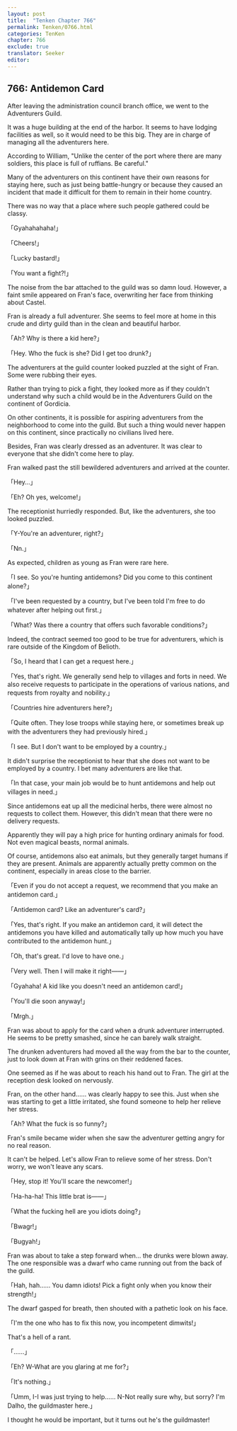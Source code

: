 ```yaml
---
layout: post
title:  "Tenken Chapter 766"
permalink: Tenken/0766.html
categories: TenKen
chapter: 766
exclude: true
translator: Seeker
editor: 
---
```

<h2 id="ch766">766: Antidemon Card</h2>
<p>After leaving the administration council branch office, we went to the Adventurers Guild.</p>

<p>It was a huge building at the end of the harbor. It seems to have lodging facilities as well, so it would need to be this big. They are in charge of managing all the adventurers here.</p>

<p>According to William, "Unlike the center of the port where there are many soldiers, this place is full of ruffians. Be careful."</p>

<p>Many of the adventurers on this continent have their own reasons for staying here, such as just being battle-hungry or because they caused an incident that made it difficult for them to remain in their home country.</p>

<p>There was no way that a place where such people gathered could be classy.</p>

<p>「Gyahahahaha!」</p>
<p>「Cheers!」</p>
<p>「Lucky bastard!」</p>
<p>「You want a fight?!」</p>

<p>The noise from the bar attached to the guild was so damn loud. However, a faint smile appeared on Fran's face, overwriting her face from thinking about Castel.</p>

<p>Fran is already a full adventurer. She seems to feel more at home in this crude and dirty guild than in the clean and beautiful harbor.</p>

<p>「Ah? Why is there a kid here?」</p>
<p>「Hey. Who the fuck is she? Did I get too drunk?」</p>

<p>The adventurers at the guild counter looked puzzled at the sight of Fran. Some were rubbing their eyes.</p>

<p>Rather than trying to pick a fight, they looked more as if they couldn't understand why such a child would be in the Adventurers Guild on the continent of Gordicia.</p>

<p>On other continents, it is possible for aspiring adventurers from the neighborhood to come into the guild. But such a thing would never happen on this continent, since practically no civilians lived here.</p>

<p>Besides, Fran was clearly dressed as an adventurer. It was clear to everyone that she didn't come here to play.</p>

<p>Fran walked past the still bewildered adventurers and arrived at the counter.</p>

<p>「Hey…」</p>
<p>「Eh? Oh yes, welcome!」</p>

<p>The receptionist hurriedly responded. But, like the adventurers, she too looked puzzled.</p>

<p>「Y-You're an adventurer, right?」</p>
<p>「Nn.」</p>

<p>As expected, children as young as Fran were rare here.</p>

<p>「I see. So you're hunting antidemons? Did you come to this continent alone?」</p>
<p>「I've been requested by a country, but I've been told I'm free to do whatever after helping out first.」</p>
<p>「What? Was there a country that offers such favorable conditions?」</p>

<p>Indeed, the contract seemed too good to be true for adventurers, which is rare outside of the Kingdom of Belioth.</p>

<p>「So, I heard that I can get a request here.」</p>
<p>「Yes, that's right. We generally send help to villages and forts in need. We also receive requests to participate in the operations of various nations, and requests from royalty and nobility.」</p>
<p>「Countries hire adventurers here?」</p>
<p>「Quite often. They lose troops while staying here, or sometimes break up with the adventurers they had previously hired.」</p>
<p>「I see. But I don't want to be employed by a country.」</p>

<p>It didn't surprise the receptionist to hear that she does not want to be employed by a country. I bet many adventurers are like that.</p>

<p>「In that case, your main job would be to hunt antidemons and help out villages in need.」</p>

<p>Since antidemons eat up all the medicinal herbs, there were almost no requests to collect them. However, this didn't mean that there were no delivery requests.</p>

<p>Apparently they will pay a high price for hunting ordinary animals for food. Not even magical beasts, normal animals.</p>

<p>Of course, antidemons also eat animals, but they generally target humans if they are present. Animals are apparently actually pretty common on the continent, especially in areas close to the barrier.</p>

<p>「Even if you do not accept a request, we recommend that you make an antidemon card.」</p>
<p>「Antidemon card? Like an adventurer's card?」</p>
<p>「Yes, that's right. If you make an antidemon card, it will detect the antidemons you have killed and automatically tally up how much you have contributed to the antidemon hunt.」</p>
<p>「Oh, that's great. I'd love to have one.」</p>
<p>「Very well. Then I will make it right――」</p>
<p>「Gyahaha! A kid like you doesn't need an antidemon card!」</p>
<p>「You'll die soon anyway!」</p>
<p>「Mrgh.」</p>

<p>Fran was about to apply for the card when a drunk adventurer interrupted. He seems to be pretty smashed, since he can barely walk straight.</p>

<p>The drunken adventurers had moved all the way from the bar to the counter, just to look down at Fran with grins on their reddened faces.</p>

<p>One seemed as if he was about to reach his hand out to Fran. The girl at the reception desk looked on nervously.</p>

<p>Fran, on the other hand…… was clearly happy to see this. Just when she was starting to get a little irritated, she found someone to help her relieve her stress.</p>

<p>「Ah? What the fuck is so funny?」</p>

<p>Fran's smile became wider when she saw the adventurer getting angry for no real reason.</p>

<p>It can't be helped. Let's allow Fran to relieve some of her stress. Don't worry, we won't leave any scars.</p>

<p>「Hey, stop it! You'll scare the newcomer!」</p>
<p>「Ha-ha-ha! This little brat is――」</p>
<p>「What the fucking hell are you idiots doing?」</p>
<p>「Bwagr!」</p>
<p>「Bugyah!」</p>

<p>Fran was about to take a step forward when… the drunks were blown away. The one responsible was a dwarf who came running out from the back of the guild.</p>

<p>「Hah, hah…… You damn idiots! Pick a fight only when you know their strength!」</p>

<p>The dwarf gasped for breath, then shouted with a pathetic look on his face.</p>
 
<p>「I'm the one who has to fix this now, you incompetent dimwits!」</p>

<p>That's a hell of a rant.</p>

<p>「……」</p>
<p>「Eh? W-What are you glaring at me for?」</p>
<p>「It's nothing.」</p>
<p>「Umm, I-I was just trying to help…… N-Not really sure why, but sorry? I'm Dalho, the guildmaster here.」</p>

<p>I thought he would be important, but it turns out he's the guildmaster!</p>



